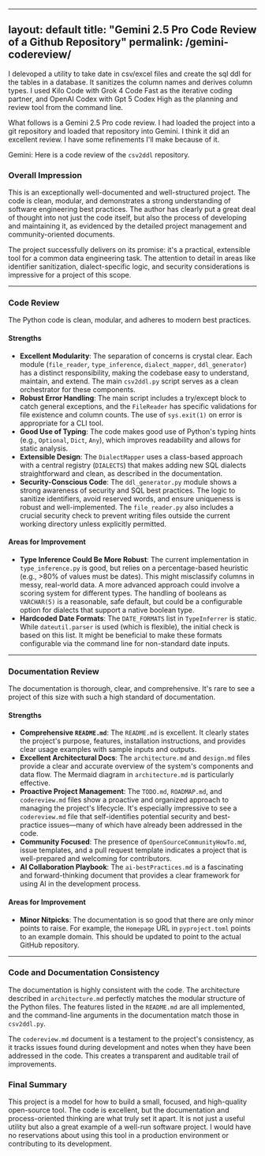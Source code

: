 
---
layout: default
title: "Gemini 2.5 Pro Code Review of a Github Repository"
permalink: /gemini-codereview/
---
I delevoped a utility to take date in csv/excel files and create the sql ddl for the tables in a database.  It sanitizes the column names and derives column types.  I used Kilo Code with Grok 4 Code Fast as the iterative coding partner, and OpenAI Codex with Gpt 5 Codex High as the planning and review tool from the command line. 

What follows is a Gemini 2.5 Pro code review.  I had loaded the project into a git repository and loaded that repository into Gemini.  I think it did an excellent review.  I have some refinements I'll make because of it.

Gemini: Here is a code review of the `csv2ddl` repository.

### Overall Impression

This is an exceptionally well-documented and well-structured project. The code is clean, modular, and demonstrates a strong understanding of software engineering best practices. The author has clearly put a great deal of thought into not just the code itself, but also the process of developing and maintaining it, as evidenced by the detailed project management and community-oriented documents.

The project successfully delivers on its promise: it's a practical, extensible tool for a common data engineering task. The attention to detail in areas like identifier sanitization, dialect-specific logic, and security considerations is impressive for a project of this scope.

---

### Code Review

The Python code is clean, modular, and adheres to modern best practices.

#### Strengths

* **Excellent Modularity**: The separation of concerns is crystal clear. Each module (`file_reader`, `type_inference`, `dialect_mapper`, `ddl_generator`) has a distinct responsibility, making the codebase easy to understand, maintain, and extend. The main `csv2ddl.py` script serves as a clean orchestrator for these components.
* **Robust Error Handling**: The main script includes a try/except block to catch general exceptions, and the `FileReader` has specific validations for file existence and column counts. The use of `sys.exit(1)` on error is appropriate for a CLI tool.
* **Good Use of Typing**: The code makes good use of Python's typing hints (e.g., `Optional`, `Dict`, `Any`), which improves readability and allows for static analysis.
* **Extensible Design**: The `DialectMapper` uses a class-based approach with a central registry (`DIALECTS`) that makes adding new SQL dialects straightforward and clean, as described in the documentation.
* **Security-Conscious Code**: The `ddl_generator.py` module shows a strong awareness of security and SQL best practices. The logic to sanitize identifiers, avoid reserved words, and ensure uniqueness is robust and well-implemented. The `file_reader.py` also includes a crucial security check to prevent writing files outside the current working directory unless explicitly permitted.

#### Areas for Improvement

* **Type Inference Could Be More Robust**: The current implementation in `type_inference.py` is good, but relies on a percentage-based heuristic (e.g., >80% of values must be dates). This might misclassify columns in messy, real-world data. A more advanced approach could involve a scoring system for different types. The handling of booleans as `VARCHAR(5)` is a reasonable, safe default, but could be a configurable option for dialects that support a native boolean type.
* **Hardcoded Date Formats**: The `DATE_FORMATS` list in `TypeInferrer` is static. While `dateutil.parser` is used (which is flexible), the initial check is based on this list. It might be beneficial to make these formats configurable via the command line for non-standard date inputs.

---

### Documentation Review

The documentation is thorough, clear, and comprehensive. It's rare to see a project of this size with such a high standard of documentation.

#### Strengths

* **Comprehensive `README.md`**: The `README.md` is excellent. It clearly states the project's purpose, features, installation instructions, and provides clear usage examples with sample inputs and outputs.
* **Excellent Architectural Docs**: The `architecture.md` and `design.md` files provide a clear and accurate overview of the system's components and data flow. The Mermaid diagram in `architecture.md` is particularly effective.
* **Proactive Project Management**: The `TODO.md`, `ROADMAP.md`, and `codereview.md` files show a proactive and organized approach to managing the project's lifecycle. It's especially impressive to see a `codereview.md` file that self-identifies potential security and best-practice issues—many of which have already been addressed in the code.
* **Community Focused**: The presence of `OpenSourceCommunityHowTo.md`, issue templates, and a pull request template indicates a project that is well-prepared and welcoming for contributors.
* **AI Collaboration Playbook**: The `ai-bestPractices.md` is a fascinating and forward-thinking document that provides a clear framework for using AI in the development process.

#### Areas for Improvement

* **Minor Nitpicks**: The documentation is so good that there are only minor points to raise. For example, the `Homepage` URL in `pyproject.toml` points to an example domain. This should be updated to point to the actual GitHub repository.

---

### Code and Documentation Consistency

The documentation is highly consistent with the code. The architecture described in `architecture.md` perfectly matches the modular structure of the Python files. The features listed in the `README.md` are all implemented, and the command-line arguments in the documentation match those in `csv2ddl.py`.

The `codereview.md` document is a testament to the project's consistency, as it tracks issues found during development and notes when they have been addressed in the code. This creates a transparent and auditable trail of improvements.

### Final Summary

This project is a model for how to build a small, focused, and high-quality open-source tool. The code is excellent, but the documentation and process-oriented thinking are what truly set it apart. It is not just a useful utility but also a great example of a well-run software project. I would have no reservations about using this tool in a production environment or contributing to its development.